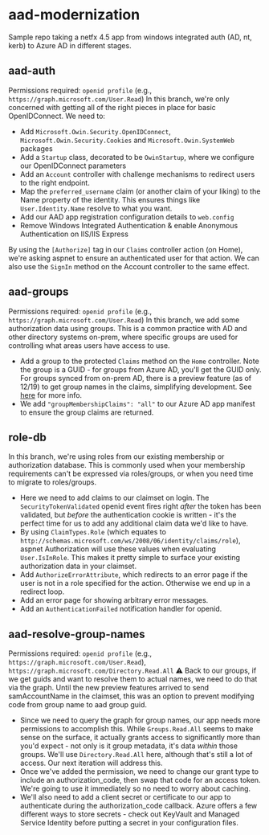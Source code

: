 # aad-modernization

Sample repo taking a netfx 4.5 app from windows integrated auth (AD, nt, kerb) to Azure AD in different stages.

## aad-auth
Permissions required: `openid profile` (e.g., `https://graph.microsoft.com/User.Read`)
In this branch, we're only concerned with getting all of the right pieces in place for basic OpenIDConnect. We need to:
- Add `Microsoft.Owin.Security.OpenIDConnect`, `Microsoft.Owin.Security.Cookies` and `Microsoft.Owin.SystemWeb` packages
- Add a `Startup` class, decorated to be `OwinStartup`, where we configure our OpenIDConnect parameters
- Add an `Account` controller with challenge mechanisms to redirect users to the right endpoint.
- Map the `preferred_username` claim (or another claim of your liking) to the Name property of the identity. This ensures things like `User.Identity.Name` resolve to what you want. 
- Add our AAD app registration configuration details to `web.config`
- Remove Windows Integrated Authentication &amp; enable Anonymous Authentication on IIS/IIS Express

By using the `[Authorize]` tag in our `Claims` controller action (on Home), we're asking aspnet to ensure an authenticated user for that action. We can also use the `SignIn` method on the Account controller to the same effect. 

## aad-groups
Permissions required: `openid profile` (e.g., `https://graph.microsoft.com/User.Read`)
In this branch, we add some authorization data using groups. This is a common practice with AD and other directory systems on-prem, where specific groups are used for controlling what areas users have access to use. 
- Add a group to the protected `Claims` method on the `Home` controller. Note the group is a GUID - for groups from Azure AD, you'll get the GUID only. For groups synced from on-prem AD, there is a preview feature (as of 12/19) to get group names in the claims, simplifying development. See [here](https://docs.microsoft.com/en-us/azure/active-directory/hybrid/how-to-connect-fed-group-claims) for more info.
- We add `"groupMembershipClaims": "all"` to our Azure AD app manifest to ensure the group claims are returned.

## role-db
In this branch, we're using roles from our existing membership or authorization database. This is commonly used when your membership requirements can't be expressed via roles/groups, or when you need time to migrate to roles/groups.
- Here we need to add claims to our claimset on login. The `SecurityTokenValidated` openid event fires right _after_ the token has been validated, but _before_ the authentication cookie is written - it's the perfect time for us to add any additional claim data we'd like to have.
- By using `ClaimTypes.Role` (which equates to `http://schemas.microsoft.com/ws/2008/06/identity/claims/role`), aspnet Authorization will use these values when evaluating `User.IsInRole`. This makes it pretty simple to surface your existing authorization data in your claimset.
- Add `AuthorizeErrorAttribute`, which redirects to an error page if the user is not in a role specified for the action. Otherwise we end up in a redirect loop.
- Add an error page for showing arbitrary error messages.
- Add an `AuthenticationFailed` notification handler for openid.

## aad-resolve-group-names
Permissions required: `openid profile` (e.g., `https://graph.microsoft.com/User.Read`), `https://graph.microsoft.com/Directory.Read.All` :warning:
Back to our groups, if we get guids and want to resolve them to actual names, we need to do that via the graph. Until the new preview features arrived to send samAccountName in the claimset, this was an option to prevent modifying code from group name to aad group guid. 
- Since we need to query the graph for group names, our app needs more permissions to accomplish this. While `Groups.Read.All` seems to make sense on the surface, it actually grants access to significantly more than you'd expect - not only is it group metadata, it's data _within_ those groups. We'll use `Directory.Read.All` here, although that's still a lot of access. Our next iteration will address this.
- Once we've added the permission, we need to change our grant type to include an authorization_code, then swap that code for an access token. We're going to use it immediately so no need to worry about caching.
- We'll also need to add a client secret or certificate to our app to authenticate during the authorization_code callback. Azure offers a few different ways to store secrets - check out KeyVault and Managed Service Identity before putting a secret in your configuration files. 